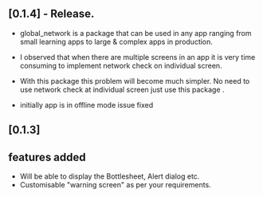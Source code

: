 ## [0.1.4] - Release.

- global_network is a package that can be used in any app ranging from small learning apps to large & complex apps in production.
- I observed that when there are multiple screens in an app it is very time consuming to implement network check on individual screen.
- With this package this problem will become much simpler. No need to use network check at individual screen just use this package .

- initially app is in offline mode issue fixed

## [0.1.3]

## features added

- Will be able to display the Bottlesheet, Alert dialog etc.
- Customisable "warning screen" as per your requirements.
